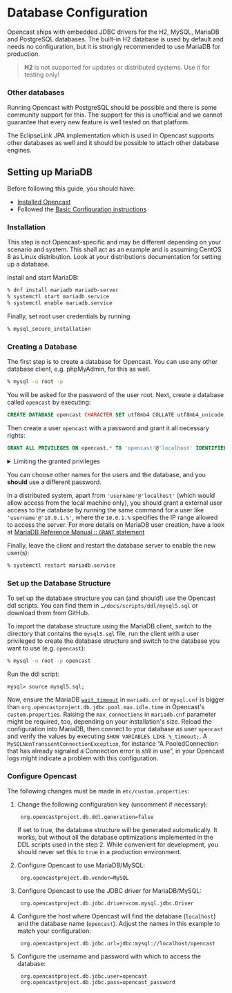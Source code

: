 Database Configuration
======================

Opencast ships with embedded JDBC drivers for the H2, MySQL, MariaDB and PostgreSQL databases.
The built-in H2 database is used by default and needs no configuration,
but it is strongly recommended to use MariaDB for production.

> __H2__ is not supported for updates or distributed systems. Use it for testing only!


### Other databases

Running Opencast with PostgreSQL should be possible and there is some community support for this.
The support for this is unofficial and we cannot guarantee that every new feature is well tested on that platform.

The EclipseLink JPA implementation which is used in Opencast supports other databases as well and it should be
possible to attach other database engines.


Setting up MariaDB
------------------

Before following this guide, you should have:

- [Installed Opencast](../installation/index.md)
- Followed the [Basic Configuration instructions](basic.md)


### Installation

This step is not Opencast-specific and may be different depending on your scenario and system.
This shall act as an example and is assuming CentOS 8 as Linux distribution.
Look at your distributions documentation for setting up a database.

Install and start MariaDB:

```sh
% dnf install mariadb mariadb-server
% systemctl start mariadb.service
% systemctl enable mariadb.service
```

Finally, set root user credentials by running

```sh
% mysql_secure_installation
```


### Creating a Database

The first step is to create a database for Opencast.
You can use any other database client, e.g. phpMyAdmin, for this as well.

```sh
% mysql -u root -p
```

You will be asked for the password of the user root.
Next, create a database called `opencast` by executing:

```sql
CREATE DATABASE opencast CHARACTER SET utf8mb4 COLLATE utf8mb4_unicode_ci;
```

Then create a user `opencast` with a password and grant it all necessary rights:

```sql
GRANT ALL PRIVILEGES ON opencast.* TO 'opencast'@'localhost' IDENTIFIED BY 'opencast_password';
```

<details>

<summary>Limiting the granted privileges</summary>

You can limit the granted privileges further if you want to.
The rights granted here are sufficient to run Opencast:

```sql
GRANT SELECT,INSERT,UPDATE,DELETE,CREATE TEMPORARY TABLES ON opencast.*
  TO 'opencast'@'localhost' IDENTIFIED BY 'opencast_password';
```

These privileges are often not sufficient for running the scripts used to initialize and upgrade the database.
For this, fall back to using the root user or grant a user slightly more privileges:

```sql
GRANT SELECT,INSERT,UPDATE,DELETE,CREATE,ALTER,DROP,INDEX,TRIGGER,CREATE TEMPORARY TABLES,REFERENCES ON opencast.*
  TO 'admin'@'localhost' IDENTIFIED BY 'opencast_admin_password';
```
</details>

You can choose other names for the users and the database, and you **should** use a different password.

In a distributed system, apart from `'username'@'localhost'` (which would allow access from the local machine only),
you should grant a external user access to the database by running the same command for a user like
`'username'@'10.0.1.%'`, where the `10.0.1.%` specifies the IP range allowed to access the server.
For more details on MariaDB user creation, have a look at [MariaDB Reference Manual :: `GRANT` statement
](https://mariadb.com/kb/en/mariadb/grant/)

Finally, leave the client and restart the database server to enable the new user(s):

```sh
% systemctl restart mariadb.service
```


### Set up the Database Structure

To set up the database structure you can (and should!) use the Opencast ddl scripts. You can find them in
`…/docs/scripts/ddl/mysql5.sql` or download them from GitHub.

To import the database structure using the MariaDB client, switch to the directory that contains the `mysql5.sql` file,
run the client with a user privileged to create the database structure and switch to the database you want to use
(e.g. `opencast`):

```sh
% mysql -u root -p opencast
```

Run the ddl script:

```
mysql> source mysql5.sql;
```

Now, ensure the MariaDB [`wait_timeout`](https://mariadb.com/kb/en/library/server-system-variables/) in `mariadb.cnf`
or `mysql.cnf` is bigger than `org.opencastproject.db.jdbc.pool.max.idle.time` in Opencast's `custom.properties`.
Raising the `max_connections` in `mariadb.cnf` parameter might be required, too, depending on your installation's size.
Reload the configuration into MariaDB, then connect to your database as user `opencast` and verify the values by
executing `SHOW VARIABLES LIKE %_timeout;`. A `MySQLNonTransientConnectionException`, for instance “A PooledConnection
that has already signaled a Connection error is still in use”, in your Opencast logs might indicate a problem with this
configuration.


### Configure Opencast

The following changes must be made in `etc/custom.properties`:

1. Change the following configuration key (uncomment if necessary):

        org.opencastproject.db.ddl.generation=false

    If set to true, the database structure will be generated automatically. It works, but without all the database
    optimizations implemented in the DDL scripts used in the step 2. While convenient for development, you should never
    set this to `true` in a production environment.

2. Configure Opencast to use MariaDB/MySQL:

        org.opencastproject.db.vendor=MySQL

3. Configure Opencast to use the JDBC driver for MariaDB/MySQL:

        org.opencastproject.db.jdbc.driver=com.mysql.jdbc.Driver

4. Configure the host where Opencast will find the database (`localhost`) and the database name (`opencast`). Adjust
the names in this example to match your configuration:

        org.opencastproject.db.jdbc.url=jdbc:mysql://localhost/opencast

5. Configure the username and password with which to access the database:

        org.opencastproject.db.jdbc.user=opencast
        org.opencastproject.db.jdbc.pass=opencast_password
